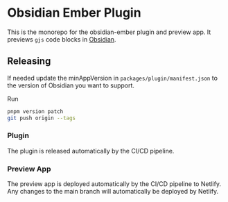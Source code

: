 # Obsidian Ember Plugin

This is the monorepo for the obsidian-ember plugin and preview app. It previews `gjs` code blocks in [Obsidian](https://obsidian.md).

## Releasing

If needed update the minAppVersion in `packages/plugin/manifest.json` to the version of Obsidian you want to support.

Run 

```bash
pnpm version patch
git push origin --tags
```

### Plugin

The plugin is released automatically by the CI/CD pipeline.

### Preview App

The preview app is deployed automatically by the CI/CD pipeline to Netlify. Any changes to the main branch will automatically be deployed by Netlify.
